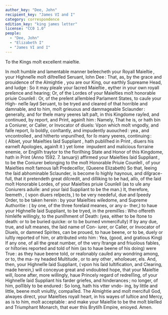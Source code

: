 ```yaml
---
author_key: "Dee, John"
recipient_key: "James VI and I"
category: correspondence
edition_key: "king james letter"
license: "CC0 1.0"
people:
  - "Dee, John"
  - "Elizabeth I"
  - "James VI and I"
---
```

To the Kings moſt excellent maieſtie.

In moſt humble and lamentable manner beſeecheth your Royall Maieſtie , your Highneſſe moſt diſtreſſed Seruant,
Iohn Dee : That, as, by the grace and prouidence of the Almightie , you are our King, our earthly Supreame Head,
and Iudge : So it may pleaſe your ſacred Maieſtie , eyther in your own royall preſence and hearing; Or, of the Lordes
of your Maieſties moſt honorable priuie Counſell : Or, of the preſent aſſembled Parlament States, to cauſe your High-
neſſe ſayd Seruant, to be tryed and cleared of that horrible and damnable, and to him, moſt grieuous and dammageable
Sclaunder : generally, and for theſe many yeeres laſt paſt, in this Kingdome rayſed, and continued, by report, and Print,
againſt him : Namely, That he is, or hath bin a Coniurer, or Caller, or Invocator of diuels: Vpon which moſt vngodly, and
falſe report, ſo boldly, conſtantly, and impudently auouched : yea , and vncontrolled , and hitherto vnpuniſhed, for ſo
many yeeres, continuing : ( Albiet, your Maieſties ſaid Suppliant , hath publiſhed in Print , diuers his earneſt Apologies, againſt it ) yet ſome 
impudent and malicious forraine enemie, or Engliſh traytor to the floriſhing State and Honor of this Kingdome, hath in Print (Anno 1592.
7. Ianuarÿ) affirmed your Maieſties ſaid Suppliant , to be the Coniurer belonging to the moſt Honorable Priuie Counſell , of your Maieſties
moſt famous laſt Predeceſſor, (Queene Elizabeth) So that, ſeeing the ſaid abhominable Sclaunder, is become ſo highly haynous, and diſgrace-
full, that it pretendeth great diſcredit, and diſliking to be had, alſo, of the ſaid moſt Honorable Lordes, of your Maieſties priuie Counſell (as
to uſe any Coniurers aduiſe: and your ſaid Suppliant to be the man.) It, therefore, ſeemeth , ( vpon diuers reſpects, ) to be very needeful, due
and ſpeedy Order, to be taken herein : by your Maieſties wiſedome, and Supreme Authoritie : ( by one, of the three foreſaid meanes, or any o-
ther,) to haue your Highneſſe ſaid Suppliant, to be tryed, in the premiſſes : Who offereth himſelfe willingly, to the puniſhment of Death: (yea,
either to be ſtone to death: or to be buried quicke: or to be burned vnmercifully) If by any due, true, and iuſt meanes, the ſaid name of Con-
iurer, or Caller, or Invocator of Diuels, or damned Spirites, can be proued, to haue beene, or to be, duely or iuſtly reported of him, or attributed
vnto him : Yea, (good, and gratious King) If any one, of all the great number, of the very ſtrange and friuolous fables, or hiſtories reported
and told of him (as to haue beene of his doing) were True : as they haue beene told, or reaſonably cauſed any wondring among, or to, the ma-
ny headed Multitude , or to any other , whoſoeuer, els. And, then, your Highneſſe ſaid Suppliant, ( vpon his ſaid Iuſtification, and Clearing,
made herein,) will conceyue great and vndoubted hope, that your Maieſtie will, ſoone after, more willingly, haue Princely regard of redreſſing,
of your Highneſſe ſaid Suppliant his farder griefes, and hinderances ; no longer, of him, poſſibly to be endured : So long, hath his vtter vndo-
ing, by little and little, beene moſt vniuſtly, compaſſed.   The Almightie and moſt mercifull God, alwayes direct, your Maieſties royall heart,
in his wayes of Iuſtice and Mercy, as is to him, moſt acceptable : and make your Maieſtie to be the moſt bleſſed and Triumphant Monarch,
that euer this Brytiſh Empire, enioyed.        Amen.
